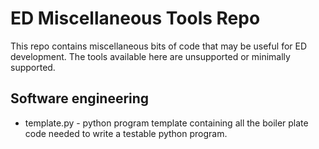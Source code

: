 # ED Miscellaneous Tools Repo

This repo contains miscellaneous bits of code that may be useful for
ED development. The tools available here are unsupported or minimally
supported.

## Software engineering

* template.py - python program template containing all the boiler
  plate code needed to write a testable python program.
